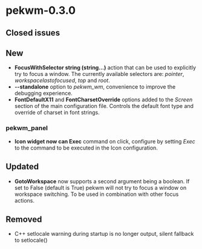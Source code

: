 pekwm-0.3.0
===========

Closed issues
-------------

New
---

* **FocusWithSelector string (string...)** action that can be used to
  explicitly try to focus a window. The currently available selectors are:
  _pointer_, _workspacelastofocused_, _top_ and _root_.
* **--standalone** option to _pekwm_wm_, convenience to improve the debugging
  experience.
* **FontDefaultX11** and **FontCharsetOverride** options added to the _Screen_
  section of the main configuration file. Controls the default font type and
  override of charset in font strings.

### pekwm_panel

* **Icon widget now can Exec** command on click, configure by setting
  _Exec_ to the command to be executed in the Icon configuration.

Updated
-------

* **GotoWorkspace** now supports a second argument being a boolean. If set
  to False (default is True) pekwm will not try to focus a window on
  workspace switching. To be used in combination with other focus actions.

Removed
-------

* C++ setlocale warning during startup is no longer output, silent fallback
  to setlocale()
